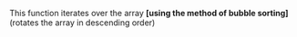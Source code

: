 <p>
This function iterates over the array <b>[using the method of bubble sorting]</b> (rotates the array in descending order)
</p>

